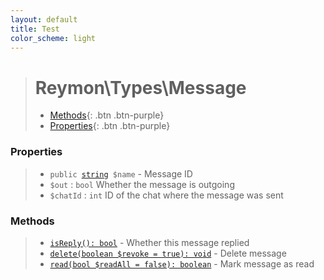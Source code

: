 ```yaml
---
layout: default
title: Test
color_scheme: light
---
```

> # Reymon\Types\Message
> - [Methods](#Methods){: .btn .btn-purple}
> - [Properties](#Properties){: .btn .btn-purple}

### Properties
> - `public `[`string`](#felan)` $name` - Message ID
> - `$out` : `bool` Whether the message is outgoing
> - `$chatId` : `int` ID of the chat where the message was sent

### Methods
> - [`isReply(): bool`](#felan) - Whether this message replied
> - [`delete(boolean $revoke = true): void`](#felan) - Delete message
> - [`read(bool $readAll = false): boolean`](#felan) - Mark message as read
